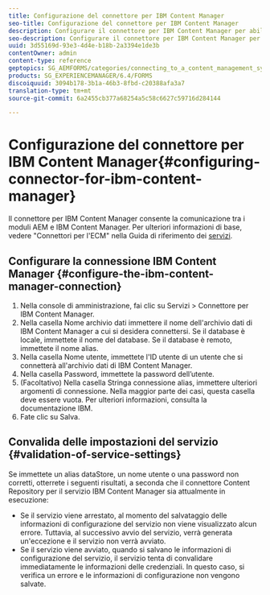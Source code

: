 ```yaml
---
title: Configurazione del connettore per IBM Content Manager
seo-title: Configurazione del connettore per IBM Content Manager
description: Configurare il connettore per IBM Content Manager per abilitare la comunicazione tra i moduli AEM e IBM Content Manager.
seo-description: Configurare il connettore per IBM Content Manager per abilitare la comunicazione tra i moduli AEM e IBM Content Manager.
uuid: 3d55169d-93e3-4d4e-b18b-2a3394e1de3b
contentOwner: admin
content-type: reference
geptopics: SG_AEMFORMS/categories/connecting_to_a_content_management_system
products: SG_EXPERIENCEMANAGER/6.4/FORMS
discoiquuid: 3094b178-3b1a-46b3-8fbd-c20388afa3a7
translation-type: tm+mt
source-git-commit: 6a2455cb377a68254a5c58c6627c59716d284144

---
```



# Configurazione del connettore per IBM Content Manager{#configuring-connector-for-ibm-content-manager}

Il connettore per IBM Content Manager consente la comunicazione tra i moduli AEM e IBM Content Manager. Per ulteriori informazioni di base, vedere &quot;Connettori per l&#39;ECM&quot; nella Guida di riferimento dei [servizi](https://www.adobe.com/go/learn_aemforms_services_63).

## Configurare la connessione IBM Content Manager {#configure-the-ibm-content-manager-connection}

1. Nella console di amministrazione, fai clic su Servizi > Connettore per IBM Content Manager.
1. Nella casella Nome archivio dati immettere il nome dell&#39;archivio dati di IBM Content Manager a cui si desidera connettersi. Se il database è locale, immettete il nome del database. Se il database è remoto, immettete il nome alias.
1. Nella casella Nome utente, immettete l&#39;ID utente di un utente che si connetterà all&#39;archivio dati di IBM Content Manager.
1. Nella casella Password, immettete la password dell’utente.
1. (Facoltativo) Nella casella Stringa connessione alias, immettere ulteriori argomenti di connessione. Nella maggior parte dei casi, questa casella deve essere vuota. Per ulteriori informazioni, consulta la documentazione IBM.
1. Fate clic su Salva.

## Convalida delle impostazioni del servizio {#validation-of-service-settings}

Se immettete un alias dataStore, un nome utente o una password non corretti, otterrete i seguenti risultati, a seconda che il connettore Content Repository per il servizio IBM Content Manager sia attualmente in esecuzione:

* Se il servizio viene arrestato, al momento del salvataggio delle informazioni di configurazione del servizio non viene visualizzato alcun errore. Tuttavia, al successivo avvio del servizio, verrà generata un&#39;eccezione e il servizio non verrà avviato.
* Se il servizio viene avviato, quando si salvano le informazioni di configurazione del servizio, il servizio tenta di convalidare immediatamente le informazioni delle credenziali. In questo caso, si verifica un errore e le informazioni di configurazione non vengono salvate.

